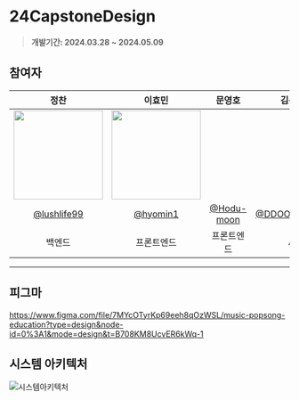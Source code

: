 # 24CapstoneDesign
> **개발기간: 2024.03.28 ~ 2024.05.09**

## 참여자
|      정찬       |          이효민         |       문영호       |          김동욱         |                                                                                                         
| :------------------------------------------------------------------------------: | :---------------------------------------------------------------------------------------------------------------------------------------------------: | :---------------------------------------------------------------------------------------------------------------------------------------------------: | :---------------------------------------------------------------------------------------------------------------------------------------------------: |
|  <img width="160px" src="https://avatars.githubusercontent.com/lushlife99"/> | <img width="160px" src="https://avatars.githubusercontent.com/hyomin1"/> |
|   [@lushlife99](https://github.com/lushlife99)   |    [@hyomin1](https://github.com/hyomin1)  |  [@Hodu-moon](https://github.com/Hodu-moon)  | [@DDOONNGGUK](https://github.com/DDOONNGGUK)  |
| 백엔드 | 프론트엔드 | 프론트엔드 | AI |
-------

## 피그마
https://www.figma.com/file/7MYcOTyrKp69eeh8qOzWSL/music-popsong-education?type=design&node-id=0%3A1&mode=design&t=B708KM8UcvER6kWq-1


## 시스템 아키텍처

![시스템아키텍처](https://github.com/lushlife99/24CapstoneDesign/assets/101994803/5d180253-6868-457d-9b5e-3079bd13b530)


